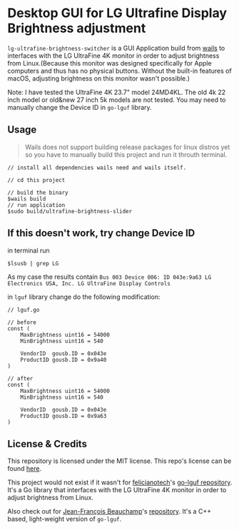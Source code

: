 # Desktop GUI for LG Ultrafine Display Brightness adjustment

`lg-ultrafine-brightness-switcher` is a GUI Application build from [wails](https://wails.app/) to interfaces with the LG UltraFine 4K monitor in order to adjust brightness from Linux.(Because this monitor was designed specifically for Apple computers and thus has no physical buttons. Without the built-in features of macOS, adjusting brightness on this monitor wasn't possible.)

Note: I have tested the UltraFine 4K 23.7" model 24MD4KL. The old 4k 22 inch model or old&new 27 inch 5k models are not tested.
You may need to manually change the Device ID in `go-lguf` library.

## Usage

> Wails does not support building release packages for linux distros yet so you have to manually build this project and run it throuth terminal.

```
// install all dependencies wails need and wails itself.

// cd this project

// build the binary
$wails build
// run application
$sudo build/ultrafine-brightness-slider

```

## If this doesn't work, try change Device ID

in terminal run
```
$lsusb | grep LG
```

As my case the results contain `Bus 003 Device 006: ID 043e:9a63 LG Electronics USA, Inc. LG UltraFine Display Controls`

in `lguf` library change do the following modification:
```
// lguf.go

// before
const (
	MaxBrightness uint16 = 54000
	MinBrightness uint16 = 540

	VendorID  gousb.ID = 0x043e
	ProductID gousb.ID = 0x9a40
)

// after
const (
	MaxBrightness uint16 = 54000
	MinBrightness uint16 = 540

	VendorID  gousb.ID = 0x043e
	ProductID gousb.ID = 0x9a63
)
```


## License & Credits

This repository is licensed under the MIT license.
This repo's license can be found [here](./LICENSE).

This project would not exist if it wasn't for [felicianotech](https://github.com/felicianotech)'s [go-lguf repository](https://github.com/felicianotech/go-lguf/).
It's a Go library that interfaces with the LG UltraFine 4K monitor in order to adjust brightness from Linux. 

Also check out for [Jean-François Beauchamp](https://github.com/velum)'s [repository](https://github.com/velum/lguf-brightness).
It's a C++ based, light-weight version of `go-lguf`.